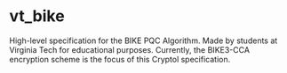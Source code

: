 # vt_bike
High-level specification for the BIKE PQC Algorithm. Made by students at Virginia Tech for educational purposes. 
Currently, the BIKE3-CCA encryption scheme is the focus of this Cryptol specification. 
